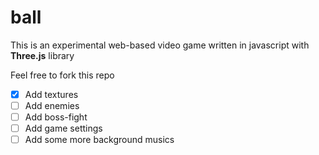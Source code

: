 # ball

This is an experimental web-based video game written in javascript with <b>Three.js</b> library

Feel free to fork this repo

- [x] Add textures
- [ ] Add enemies
- [ ] Add boss-fight
- [ ] Add game settings
- [ ] Add some more background musics 
